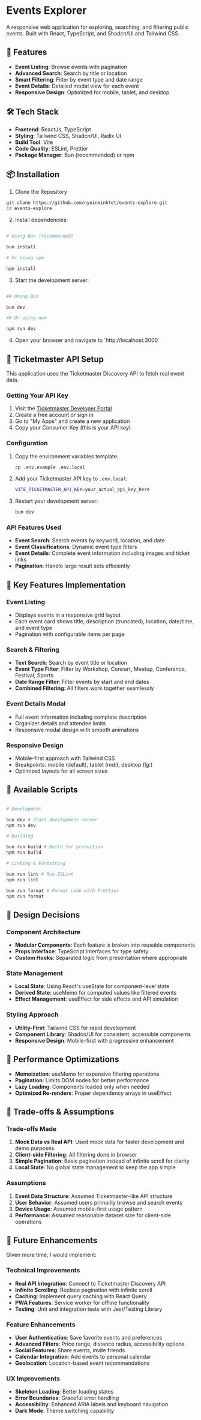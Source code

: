 # Events Explorer

A responsive web application for exploring, searching, and filtering public events. Built with React, TypeScript, and Shadcn/UI and Tailwind CSS.

## 🚀 Features

- **Event Listing**: Browse events with pagination
- **Advanced Search**: Search by title or location
- **Smart Filtering**: Filter by event type and date range
- **Event Details**: Detailed modal view for each event
- **Responsive Design**: Optimized for mobile, tablet, and desktop

## 🛠️ Tech Stack

- **Frontend**: ReactJs, TypeScript
- **Styling**: Tailwind CSS, Shadcn/UI, Radix UI
- **Build Tool**: Vite
- **Code Quality**: ESLint, Prettier
- **Package Manager**: Bun (recommended) or npm

## 📦 Installation

1.  Clone the Repository

```bash
git clone https://github.com/nyeinminhtet/events-explore.git
cd events-explore

```

2.  Install dependencies:

```bash

# Using Bun (recommended)

bun install

# Or using npm

npm install
```

3.  Start the development server:

```bash

## Using Bun

bun dev

## Or using npm

npm run dev
```

4.  Open your browser and navigate to \`http://localhost:3000\`

## 🔑 Ticketmaster API Setup

This application uses the Ticketmaster Discovery API to fetch real event data.

### Getting Your API Key

1. Visit the [Ticketmaster Developer Portal](https://developer.ticketmaster.com/)
2. Create a free account or sign in
3. Go to "My Apps" and create a new application
4. Copy your Consumer Key (this is your API key)

### Configuration

1. Copy the environment variables template:

   ```bash
   cp .env.example .env.local
   ```

2. Add your Ticketmaster API key to `.env.local`:

   ```bash
   VITE_TICKETMASTER_API_KEY=your_actual_api_key_here
   ```

3. Restart your development server:
   ```bash
   bun dev
   ```

### API Features Used

- **Event Search**: Search events by keyword, location, and date
- **Event Classifications**: Dynamic event type filters
- **Event Details**: Complete event information including images and ticket links
- **Pagination**: Handle large result sets efficiently

## 🎯 Key Features Implementation

### Event Listing

- Displays events in a responsive grid layout
- Each event card shows title, description (truncated), location, date/time, and event type
- Pagination with configurable items per page

### Search & Filtering

- **Text Search**: Search by event title or location
- **Event Type Filter**: Filter by Workshop, Concert, Meetup, Conference, Festival, Sports
- **Date Range Filter**: Filter events by start and end dates
- **Combined Filtering**: All filters work together seamlessly

### Event Details Modal

- Full event information including complete description
- Organizer details and attendee limits
- Responsive modal design with smooth animations

### Responsive Design

- Mobile-first approach with Tailwind CSS
- Breakpoints: mobile (default), tablet (md:), desktop (lg:)
- Optimized layouts for all screen sizes

## 🔧 Available Scripts

```bash

# Development

bun dev # Start development server
npm run dev

# Building

bun run build # Build for production
npm run build

# Linting & Formatting

bun run lint # Run ESLint
npm run lint

bun run format # Format code with Prettier
npm run format
```

## 🎨 Design Decisions

### Component Architecture

- **Modular Components**: Each feature is broken into reusable components
- **Props Interface**: TypeScript interfaces for type safety
- **Custom Hooks**: Separated logic from presentation where appropriate

### State Management

- **Local State**: Using React's useState for component-level state
- **Derived State**: useMemo for computed values like filtered events
- **Effect Management**: useEffect for side effects and API simulation

### Styling Approach

- **Utility-First**: Tailwind CSS for rapid development
- **Component Library**: Shadcn/UI for consistent, accessible components
- **Responsive Design**: Mobile-first with progressive enhancement

## 🚀 Performance Optimizations

- **Memoization**: useMemo for expensive filtering operations
- **Pagination**: Limits DOM nodes for better performance
- **Lazy Loading**: Components loaded only when needed
- **Optimized Re-renders**: Proper dependency arrays in useEffect

## 🤝 Trade-offs & Assumptions

### Trade-offs Made

1. **Mock Data vs Real API**: Used mock data for faster development and demo purposes
2. **Client-side Filtering**: All filtering done in browser
3. **Simple Pagination**: Basic pagination instead of infinite scroll for clarity
4. **Local State**: No global state management to keep the app simple

### Assumptions

1. **Event Data Structure**: Assumed Ticketmaster-like API structure
2. **User Behavior**: Assumed users primarily browse and search events
3. **Device Usage**: Assumed mobile-first usage pattern
4. **Performance**: Assumed reasonable dataset size for client-side operations

## 🔮 Future Enhancements

Given more time, I would implement:

### Technical Improvements

- **Real API Integration**: Connect to Ticketmaster Discovery API
- **Infinite Scrolling**: Replace pagination with infinite scroll
- **Caching**: Implement query caching with React Query
- **PWA Features**: Service worker for offline functionality
- **Testing**: Unit and integration tests with Jest/Testing Library

### Feature Enhancements

- **User Authentication**: Save favorite events and preferences
- **Advanced Filters**: Price range, distance radius, accessibility options
- **Social Features**: Share events, invite friends
- **Calendar Integration**: Add events to personal calendar
- **Geolocation**: Location-based event recommendations

### UX Improvements

- **Skeleton Loading**: Better loading states
- **Error Boundaries**: Graceful error handling
- **Accessibility**: Enhanced ARIA labels and keyboard navigation
- **Dark Mode**: Theme switching capability


